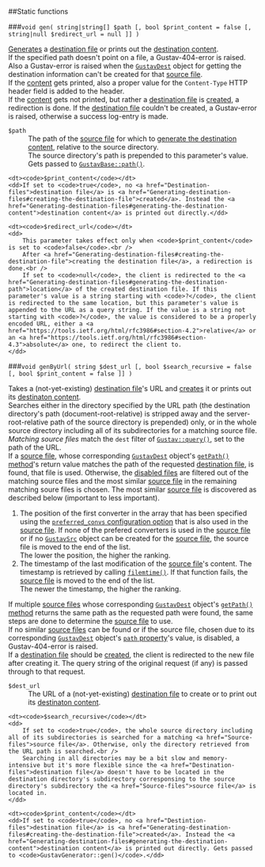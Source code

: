 ##Static functions

###`void gen( string|string[] $path [, bool $print_content = false [, string|null $redirect_url = null ]] )`

[Generates](Generating-destination-files) a [destination file](Destination-files) or prints out the [destination content](Generating-destination-files#generating-the-destination-content).  
If the specified path doesn't point on a file, a Gustav-404-error is raised. Also a Gustav-error is raised when the [`GustavDest`](API#gustavdest) object for getting the destination information can't be created for that [source file](Source-files).  
If the [content](Generating-destination-files#generating-the-destination-content) gets printed, also a proper value for the `Content-Type` HTTP header field is added to the header.  
If the [content](Generating-destination-files#generating-the-destination-content) gets not printed, but rather a [destination file](Destination-files) is [created](Generating-destination-files#creating-the-destination-file), a redirection is done. If the [destination file](Destination-files) couldn't be created, a Gustav-error is raised, otherwise a success log-entry is made.
     
<dl>
    <dt><code>$path</code></dt>
    <dd>
        The path of the <a href="Source-files">source file</a> for which to <a href="Generating-destination-files#generating-the-destination-content">generate the destination content</a>, relative to the source directory.<br />
        The source directory's path is prepended to this parameter's value. Gets passed to <a href="Private-API%3a-GustavBase#string-path-stringstring-path_segment--stringstring-path_segment--stringstring---"><code>GustavBase::path()</code></a>.
    </dd>
    
    <dt><code>$print_content</code></dt>
    <dd>If set to <code>true</code>, no <a href="Destination-files">destination file</a> is <a href="Generating-destination-files#creating-the-destination-file">created</a>. Instead the <a href="Generating-destination-files#generating-the-destination-content">destination content</a> is printed out directly.</dd>
    
    <dt><code>$redirect_url</code></dt>
    <dd>
        This parameter takes effect only when <code>$print_content</code> is set to <code>false</code>.<br />
        After <a href="Generating-destination-files#creating-the-destination-file">creating the destination file</a>, a redirection is done.<br />
        If set to <code>null</code>, the client is redirected to the <a href="Generating-destination-files#generating-the-destination-path">location</a> of the created destination file. If this parameter's value is a string starting with <code>?</code>, the client is redirected to the same location, but this parameter's value is appended to the URL as a query string. If the value is a string not starting with <code>?</code>, the value is considered to be a properly encoded URL, either a <a href="https://tools.ietf.org/html/rfc3986#section-4.2">relative</a> or an <a href="https://tools.ietf.org/html/rfc3986#section-4.3">absolute</a> one, to redirect the client to.
    </dd>
</dl>

###`void genByUrl( string $dest_url [, bool $search_recursive = false [, bool $print_content = false ]] )`

Takes a (not-yet-existing) [destination file](Destination-files)'s URL and [creates](Generating-destination-files#creating-the-destination-file) it or prints out its [destinaton content](Generating-destination-files#generating-the-destination-content).  
Searches either in the directory specified by the URL path (the destination directory's path (document-root-relative) is stripped away and the server-root-relative path of the source directory is prepended) only, or in the whole source directory including all of its subdirectories for a matching source file. *Matching source files* match the `dest` filter of [`Gustav::query()`](Public-API%3a-Gustav#string-query--stringstring-src_directory----bool-recursive--true--arraynull-filters--null--int-filters_operator--gustavfilter_and--int-order_by--gustavorder_pub--int-min_match_score--0--bool-include_disabled--false--), set to the path of the URL.  
If a [source file](Source-files), whose corresponding [`GustavDest`](API#gustavdest) object's [`getPath()` method](Public-API%3a-GustavDest#string-getpath)'s return value matches the path of the requested [destination file](Destination-files), is found, that file is used. Otherwise, the [disabled files](Disabled-source-files) are filtered out of the matching source files and the most similar [source file](Source-files) in the remaining matching soure files is chosen. The most similar [source file](Source-files) is discovered as described below (important to less important).

1.  The position of the first converter in the array that has been specified using the [`preferred_convs` configuration option](Gustav-configuration#string-preferred_convs--) that is also used in the [source file](Source-files). If none of the prefered converters is used in the [source file](Source-files) or if no [`GustavSrc`](API#gustavsrc) object can be created for the [source file](Source-files), the source file is moved to the end of the list.  
    The lower the position, the higher the ranking.
2.  The timestamp of the last modification of the [source file](Source-files)'s content. The timestamp is retrieved by calling [`filemtime()`](http://php.net/manual/en/function.filemtime.php). If that function fails, the [source file](Source-files) is moved to the end of the list.  
    The newer the timestamp, the higher the ranking.

If multiple [source files](Source-files) whose corresponding [`GustavDest`](API#gustavdest) object's [`getPath()` method](Public-API%3a-GustavDest#string-getpath) returns the same path as the requested path were found, the same steps are done to determine the [source file](Source-files) to use.  
If no similar [source files](Source-files) can be found or if the source file, chosen due to its corresponding [`GustavDest`](API#gustavdest) object's [`path` property](Dev-API%3a-GustavDest#private-string-path)'s value, is disabled, a Gustav-404-error is raised.  
If a [destination file](Destintion-files) should be [created](Generating-destination-files#creating-the-destination-file), the client is redirected to the new file after creating it. The query string of the original request (if any) is passed through to that request.

<dl>
    <dt><code>$dest_url</code></dt>
    <dd>The URL of a (not-yet-existing) <a href="Destintion-files">destination file</a> to create or to print out its <a href="Generating-destination-files#generating-the-destination-content">destinaton content</a>.</dd>
    
    <dt><code>$search_recursive</code></dt>
    <dd>
        If set to <code>true</code>, the whole source directory including all of its subdirectories is searched for a matching <a href="Source-files">source file</a>. Otherwise, only the directory retrieved from the URL path is searched.<br />
        Searching in all directories may be a bit slow and memory-intensive but it's more flexible since the <a href="Destination-files">destination file</a> doesn't have to be located in the destination directory's subdirectory corresponsing to the source directory's subdirectory the <a href="Source-files">source file</a> is located in.
    </dd>
    
    <dt><code>$print_content</code></dt>
    <dd>If set to <code>true</code>, no <a href="Destintion-files">destination file</a> is <a href="Generating-destination-files#creating-the-destination-file">created</a>. Instead the <a href="Generating-destination-files#generating-the-destination-content">destination content</a> is printed out directly. Gets passed to <code>GustavGenerator::gen()</code>.</dd>
</dl>